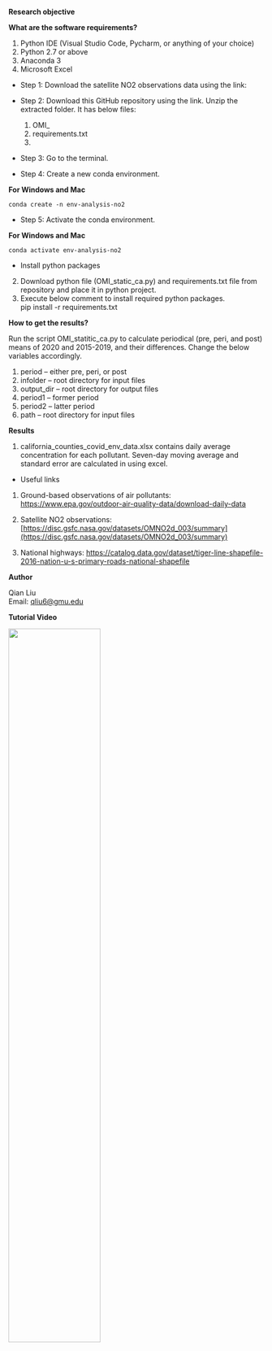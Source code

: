 **Research objective**


**What are the software requirements?**

1. Python IDE (Visual Studio Code, Pycharm, or anything of your choice)
2. Python 2.7 or above
3. Anaconda 3
4. Microsoft Excel

* Step 1: Download the satellite NO2 observations data using the link:

* Step 2: Download this GitHub repository using the link. Unzip the extracted folder. It has below files:
    1. OMI_
    2. requirements.txt
    3. 

* Step 3: Go to the terminal. 

* Step 4: Create a new conda environment.

**For Windows and Mac**
```
conda create -n env-analysis-no2
```

* Step 5: Activate the conda environment.

**For Windows and Mac**
```
conda activate env-analysis-no2
```

* Install python packages


2. Download python file (OMI_static_ca.py) and requirements.txt file from repository and place it in python project.
3. Execute below comment to install required python packages.<br/>
    pip install -r requirements.txt

**How to get the results?**

Run the script OMI_statitic_ca.py to calculate periodical (pre, peri, and post) means of 2020 and 2015-2019, and their differences. Change the below variables accordingly.

1. period – either pre, peri, or post
2. infolder – root directory for input files
3. output_dir – root directory for output files
4. period1 – former period
5. period2 – latter period
6. path – root directory for input files

**Results**

1. california_counties_covid_env_data.xlsx contains daily average concentration for each pollutant. Seven-day moving average and standard error are calculated in using excel.

* Useful links

1. Ground-based observations of air pollutants: https://www.epa.gov/outdoor-air-quality-data/download-daily-data

2. Satellite NO2 observations: [https://disc.gsfc.nasa.gov/datasets/OMNO2d_003/summary](https://disc.gsfc.nasa.gov/datasets/OMNO2d_003/summary)

3. National highways: https://catalog.data.gov/dataset/tiger-line-shapefile-2016-nation-u-s-primary-roads-national-shapefile


**Author**

Qian Liu<br>
Email: qliu6@gmu.edu


**Tutorial Video**

[<img src="https://github.com/stccenter/COVID-19/blob/master/analysis/CA%20-%20Air%20Pollution/Screenshots/Screenshot%20for%20video.png" width="60%">](https://www.youtube.com/watch?v=hwQF3_ZJSJY)


